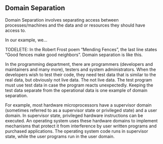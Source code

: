 ## Domain Separation
Domain Separation involves separating access between processes/machines and the data and or resources they should have access to. 

In our example, we... 

TODELETE:
In the Robert Frost poem “Mending Fences”, the last line states “Good fences make good neighbors”. Domain separation is like this. 

In the programming department, there are programmers (developers and maintainers and many more), testers and system administrators. When the developers wish to test their code, they need test data that is similar to the real data, but obviously not live data. The not live data. The test program must use test data in case the program reacts unexpectedly. Keeping the test data separate from the operational data is one example of domain separation. 

For example, most hardware microprocessors have a supervisor domain (sometimes referred to as a supervisor state or privileged state) and a user domain. In supervisor state, privileged hardware instructions can be executed. An operating system uses these hardware domains to implement mechanisms that protect it from interference by user written programs and purchased applications. The operating system code runs in supervisor state, while the user programs run in the user domain. 
